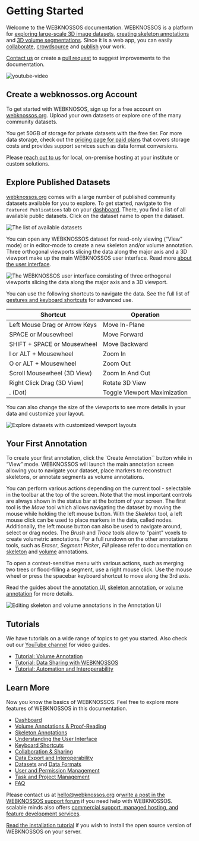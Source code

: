 # Getting Started

Welcome to the WEBKNOSSOS documentation.
WEBKNOSSOS is a platform for [exploring large-scale 3D image datasets](./ui/index.md), [creating skeleton annotations](./skeleton_annotation/skeleton_annotation/index.md) and [3D volume segmentations](./volume_annotation/index.md).
Since it is a web app, you can easily [collaborate](./sharing/index.md), [crowdsource](./tasks_projects/tasks.md) and [publish](https://webknossos.org) your work.

[Contact us](mailto:hello@webknossos.org) or create a [pull request](https://github.com/scalableminds/webknossos/pulls) to suggest improvements to the documentation.

![youtube-video](https://www.youtube.com/embed/iw2C7XB6wP4)

## Create a webknossos.org Account

To get started with WEBKNOSOS, sign up for a free account on [webknossos.org](https://webknossos.org).
Upload your own datasets or explore one of the many community datasets.

You get 50GB of storage for private datasets with the free tier.
For more data storage, check out the [pricing page for paid plans](https://webknossos.org/pricing) that covers storage costs and provides support services such as data format conversions.

Please [reach out to us](mailto:sales@webknossos.org) for local, on-premise hosting at your institute or custom solutions.

## Explore Published Datasets

[webknossos.org](https://webknossos.org) comes with a large number of published community datasets available for you to explore.
To get started, navigate to the `Featured Publications` tab on your [dashboard](./dashboard/index.md).
There, you find a list of all available public datasets.
Click on the dataset name to open the dataset.

![The list of available datasets](../images/getting_started-datasets.jpeg)

You can open any WEBKNOSSOS dataset for read-only viewing (“View” mode) or in editor-mode to create a new skeleton and/or volume annotation.
Three orthogonal viewports slicing the data along the major axis and a 3D viewport make up the main WEBKNOSSOS user interface.
Read more [about the user interface](./ui/index.md).

![The WEBKNOSSOS user interface consisting of three orthogonal viewports slicing the data along the major axis and a 3D viewport.](../images/main_ui.jpeg)

You can use the following shortcuts to navigate the data.
See the full list of [gestures and keyboard shortcuts](./ui/keyboard_shortcuts.md) for advanced use.

| Shortcut                      | Operation                    |
| ----------------------------- | ---------------------------- |
| Left Mouse Drag or Arrow Keys | Move In-Plane                |
| SPACE or Mousewheel           | Move Forward                 |
| SHIFT + SPACE or Mousewheel   | Move Backward                |
| I or ALT + Mousewheel         | Zoom In                      |
| O or ALT + Mousewheel         | Zoom Out                     |
| Scroll Mousewheel (3D View)   | Zoom In And Out              |
| Right Click Drag (3D View)    | Rotate 3D View               |
| . (Dot)                       | Toggle Viewport Maximization |

You can also change the size of the viewports to see more details in your data and customize your layout.

![Explore datasets with customized viewport layouts](../images/getting_started-viewports.jpeg)

## Your First Annotation

To create your first annotation, click the `Create Annotation`` button while in “View” mode.
WEBKNOSSOS will launch the main annotation screen allowing you to navigate your dataset, place markers to reconstruct skeletons, or annotate segments as volume annotations.

You can perform various actions depending on the current tool - selectable in the toolbar at the top of the screen.
Note that the most important controls are always shown in the status bar at the bottom of your screen.
The first tool is the _Move_ tool which allows navigating the dataset by moving the mouse while holding the left mouse button.
With the _Skeleton_ tool, a left mouse click can be used to place markers in the data, called nodes.
Additionally, the left mouse button can also be used to navigate around, select or drag nodes.
The _Brush_ and _Trace_ tools allow to "paint" voxels to create volumetric annotations.
For a full rundown on the other annotations tools, such as _Eraser_, _Segment Picker_, _Fill_ please refer to documentation on [skeleton](./skeleton_annotation/tools.md) and [volume](./volume_annotation/tools.md) annotations.

To open a context-sensitive menu with various actions, such as merging two trees or flood-filling a segment, use a right mouse click.
Use the mouse wheel or press the spacebar keyboard shortcut to move along the 3rd axis.

Read the guides about the [annotation UI](./ui/index.md), [skeleton annotation](./skeleton_annotation/index.md), or [volume annotation](./volume_annotation/index.md) for more details.

![Editing skeleton and volume annotations in the Annotation UI](../images/tracing_ui.jpeg)

## Tutorials
We have tutorials on a wide range of topics to get you started. Also check out our [YouTube channel](https://www.youtube.com/@webknossos) for video guides. 

- [Tutorial: Volume Annotation](./tutorial_volume_annotation.md)
- [Tutorial: Data Sharing with WEBKNOSSOS](./tutorial_data_sharing.md)
- [Tutorial: Automation and Interoperability](./tutorial_automation.md)

## Learn More

Now you know the basics of WEBKNOSSOS.
Feel free to explore more features of WEBKNOSSOS in this documentation.

- [Dashboard](./dashboard/index.md.md)
- [Volume Annotations & Proof-Reading](./volume_annotation/index.md)
- [Skeleton Annotations](./skeleton_annotation/index.md)
- [Understanding the User Interface](./ui/index.md)
- [Keyboard Shortcuts](./ui/keyboard_shortcuts.md)
- [Collaboration & Sharing](./sharing/index.md)
- [Data Export and Interoperability](./data/export_ui.md)
- [Datasets](./datasets/index.md) and [Data Formats](../data_formats.md)
- [User and Permission Management](./users/index.md)
- [Task and Project Management](./tasks_projects/index.md)
- [FAQ](./faq.md)

Please contact us at [hello@webknossos.org](mailto:hello@webknossos.org) or[write a post in the WEBKNOSSOS support forum](https://forum.image.sc/tag/webknossos) if you need help with WEBKNOSSOS.
scalable minds also offers [commercial support, managed hosting, and feature development services](https://webknossos.org/pricing).

[Read the installation tutorial](./open_source/installation.md) if you wish to install the open source version of WEBKNOSSOS on your server.
